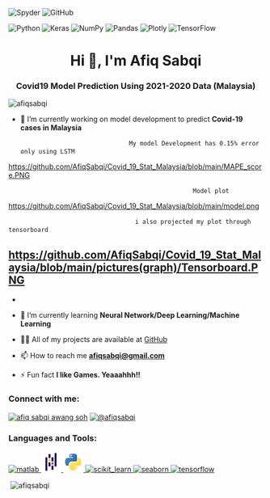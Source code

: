 ![Spyder](https://img.shields.io/badge/Spyder-838485?style=for-the-badge&logo=spyder%20ide&logoColor=maroon)
![GitHub](https://img.shields.io/badge/github-%23121011.svg?style=for-the-badge&logo=github&logoColor=white)

![Python](https://img.shields.io/badge/python-3670A0?style=for-the-badge&logo=python&logoColor=ffdd54)
![Keras](https://img.shields.io/badge/Keras-%23D00000.svg?style=for-the-badge&logo=Keras&logoColor=white)
![NumPy](https://img.shields.io/badge/numpy-%23013243.svg?style=for-the-badge&logo=numpy&logoColor=white)
![Pandas](https://img.shields.io/badge/pandas-%23150458.svg?style=for-the-badge&logo=pandas&logoColor=white)
![Plotly](https://img.shields.io/badge/Plotly-%233F4F75.svg?style=for-the-badge&logo=plotly&logoColor=white)
![TensorFlow](https://img.shields.io/badge/TensorFlow-%23FF6F00.svg?style=for-the-badge&logo=TensorFlow&logoColor=white)

<h1 align="center">Hi 👋, I'm Afiq Sabqi</h1>
<h3 align="center">Covid19 Model Prediction Using 2021-2020 Data (Malaysia)</h3>

<p align="left"> <img src="https://komarev.com/ghpvc/?username=afiqsabqi&label=Profile%20views&color=0e75b6&style=flat" alt="afiqsabqi" /> </p>

- 🔭 I’m currently working on model development to predict **Covid-19 cases in Malaysia**

                                    My model Development has 0.15% error only using LSTM                                   
https://github.com/AfiqSabqi/Covid_19_Stat_Malaysia/blob/main/MAPE_score.PNG
                  
                                                       Model plot
https://github.com/AfiqSabqi/Covid_19_Stat_Malaysia/blob/main/model.png


                                       i also projected my plot through tensorboard
https://github.com/AfiqSabqi/Covid_19_Stat_Malaysia/blob/main/pictures(graph)/Tensorboard.PNG
-
-
- 🌱 I’m currently learning **Neural Network/Deep Learning/Machine Learning**

- 👨‍💻 All of my projects are available at [GitHub](GitHub)

- 📫 How to reach me **afiqsabqi@gmail.com**

- ⚡ Fun fact **I like Games. Yeaaahhh!!**

<h3 align="left">Connect with me:</h3>
<p align="left">
<a href="https://fb.com/afiq sabqi awang soh" target="blank"><img align="center" src="https://raw.githubusercontent.com/rahuldkjain/github-profile-readme-generator/master/src/images/icons/Social/facebook.svg" alt="afiq sabqi awang soh" height="30" width="40" /></a>
<a href="https://www.hackerrank.com/@afiqsabqi" target="blank"><img align="center" src="https://raw.githubusercontent.com/rahuldkjain/github-profile-readme-generator/master/src/images/icons/Social/hackerrank.svg" alt="@afiqsabqi" height="30" width="40" /></a>
</p>

<h3 align="left">Languages and Tools:</h3>
<p align="left"> <a href="https://www.mathworks.com/" target="_blank" rel="noreferrer"> <img src="https://upload.wikimedia.org/wikipedia/commons/2/21/Matlab_Logo.png" alt="matlab" width="40" height="40"/> </a> <a href="https://pandas.pydata.org/" target="_blank" rel="noreferrer"> <img src="https://raw.githubusercontent.com/devicons/devicon/2ae2a900d2f041da66e950e4d48052658d850630/icons/pandas/pandas-original.svg" alt="pandas" width="40" height="40"/> </a> <a href="https://www.python.org" target="_blank" rel="noreferrer"> <img src="https://raw.githubusercontent.com/devicons/devicon/master/icons/python/python-original.svg" alt="python" width="40" height="40"/> </a> <a href="https://scikit-learn.org/" target="_blank" rel="noreferrer"> <img src="https://upload.wikimedia.org/wikipedia/commons/0/05/Scikit_learn_logo_small.svg" alt="scikit_learn" width="40" height="40"/> </a> <a href="https://seaborn.pydata.org/" target="_blank" rel="noreferrer"> <img src="https://seaborn.pydata.org/_images/logo-mark-lightbg.svg" alt="seaborn" width="40" height="40"/> </a> <a href="https://www.tensorflow.org" target="_blank" rel="noreferrer"> <img src="https://www.vectorlogo.zone/logos/tensorflow/tensorflow-icon.svg" alt="tensorflow" width="40" height="40"/> </a> </p>

<p>&nbsp;<img align="center" src="https://github-readme-stats.vercel.app/api?username=afiqsabqi&show_icons=true&locale=en" alt="afiqsabqi" /></p>

